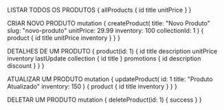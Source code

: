 LISTAR TODOS OS PRODUTOS
{
  allProducts {
    id
    title
    unitPrice
  }
}

CRIAR NOVO PRODUTO
mutation {
  createProduct(
    title: "Novo Produto"
    slug: "novo-produto"
    unitPrice: 29.99
    inventory: 100
    collectionId: 1
  ) {
    product {
      id
      title
      unitPrice
      inventory
    }
  }
}

DETALHES DE UM PRODUTO
{
  product(id: 1) {
    id
    title
    description
    unitPrice
    inventory
    lastUpdate
    collection {
      id
      title
    }
    promotions {
      id
      description
      discount
    }
  }
}

ATUALIZAR UM PRODUTO
mutation {
  updateProduct(
    id: 1
    title: "Produto Atualizado"
    inventory: 150
  ) {
    product {
      id
      title
      inventory
    }
  }
}

DELETAR UM PRODUTO
mutation {
  deleteProduct(id: 1) {
    success
  }
}

